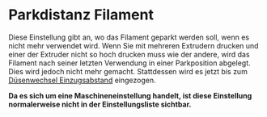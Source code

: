 Parkdistanz Filament
====
Diese Einstellung gibt an, wo das Filament geparkt werden soll, wenn es nicht mehr verwendet wird. Wenn Sie mit mehreren Extrudern drucken und einer der Extruder nicht so hoch drucken muss wie der andere, wird das Filament nach seiner letzten Verwendung in einer Parkposition abgelegt. Dies wird jedoch nicht mehr gemacht. Stattdessen wird es jetzt bis zum [Düsenwechsel Einzugsabstand](../dual/switch_extruder_retraction_amount.md) eingezogen.

**Da es sich um eine Maschineneinstellung handelt, ist diese Einstellung normalerweise nicht in der Einstellungsliste sichtbar.**